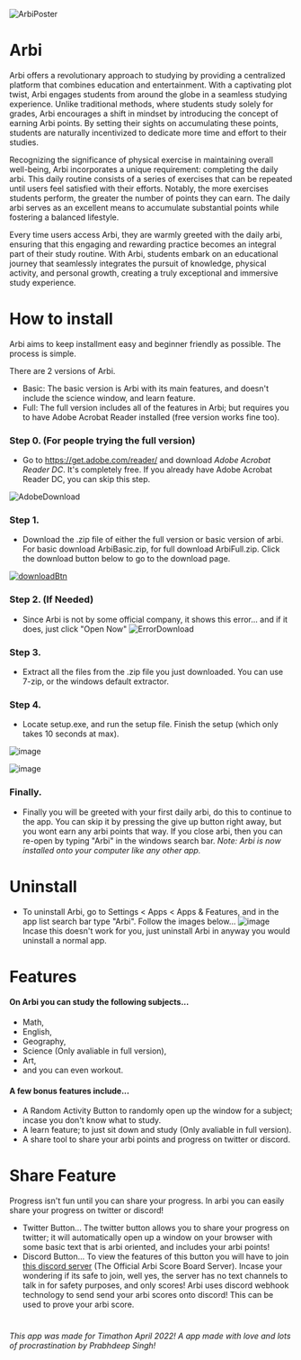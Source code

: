 ![ArbiPoster](https://user-images.githubusercontent.com/67806882/163736706-27aac4ed-38b9-4305-b0b1-ae19cdb72e68.png)
# Arbi
Arbi offers a revolutionary approach to studying by providing a centralized platform that combines education and entertainment. With a captivating plot twist, Arbi engages students from around the globe in a seamless studying experience. Unlike traditional methods, where students study solely for grades, Arbi encourages a shift in mindset by introducing the concept of earning Arbi points. By setting their sights on accumulating these points, students are naturally incentivized to dedicate more time and effort to their studies.

Recognizing the significance of physical exercise in maintaining overall well-being, Arbi incorporates a unique requirement: completing the daily arbi. This daily routine consists of a series of exercises that can be repeated until users feel satisfied with their efforts. Notably, the more exercises students perform, the greater the number of points they can earn. The daily arbi serves as an excellent means to accumulate substantial points while fostering a balanced lifestyle.

Every time users access Arbi, they are warmly greeted with the daily arbi, ensuring that this engaging and rewarding practice becomes an integral part of their study routine. With Arbi, students embark on an educational journey that seamlessly integrates the pursuit of knowledge, physical activity, and personal growth, creating a truly exceptional and immersive study experience.
  
# How to install

Arbi aims to keep installment easy and beginner friendly as possible. The process is simple. 

There are 2 versions of Arbi. 
* Basic: The basic version is Arbi with its main features, and doesn't include the science window, and learn feature.
* Full: The full version includes all of the features in Arbi; but requires you to have Adobe Acrobat Reader installed (free version works fine too). 

### Step 0. (For people trying the full version)
* Go to https://get.adobe.com/reader/ and download _Adobe Acrobat Reader DC_. It's completely free. If you already have Adobe Acrobat Reader DC, you can skip this step.

![AdobeDownload](https://user-images.githubusercontent.com/67806882/163739086-ea955717-78f7-4351-864f-a32145ca4113.png)


### Step 1.
* Download the .zip file of either the full version or basic version of arbi. For basic download ArbiBasic.zip, for full download ArbiFull.zip. Click the download button below to go to the download page. 

[![downloadBtn](https://user-images.githubusercontent.com/67806882/163738329-cbf250b8-2e11-45b0-92d3-25b0b4edb7d5.png)](https://github.com/AospRemixer/Arbi/releases/tag/arbi)

### Step 2. (If Needed)
* Since Arbi is not by some official company, it shows this error... and if it does, just click "Open Now"
![ErrorDownload](https://user-images.githubusercontent.com/67806882/163738498-4f4f77a8-ead3-4e5f-bff0-86c24adb70a2.png)

### Step 3. 
* Extract all the files from the .zip file you just downloaded. You can use 7-zip, or the windows default extractor.

### Step 4. 
* Locate setup.exe, and run the setup file. Finish the setup (which only takes 10 seconds at max).

![image](https://user-images.githubusercontent.com/67806882/163738647-6cc465df-1447-4fe7-8499-ac5dfcd04804.png)

![image](https://user-images.githubusercontent.com/67806882/163738698-cc4e4424-74fd-40aa-8867-f6e3704037d1.png)

### Finally.
* Finally you will be greeted with your first daily arbi, do this to continue to the app. You can skip it by pressing the give up button right away, but you wont earn any arbi points that way. If you close arbi, then you can re-open by typing "Arbi" in the windows search bar. 
_Note: Arbi is now installed onto your computer like any other app._

# Uninstall
* To uninstall Arbi, go to Settings < Apps < Apps & Features, and in the app list search bar type "Arbi". Follow the images below...
![image](https://user-images.githubusercontent.com/67806882/163738934-87ae971c-bdce-4877-b0a6-d9212fa910fb.png)
Incase this doesn't work for you, just uninstall Arbi in anyway you would uninstall a normal app. 


# Features
#### On Arbi you can study the following subjects...
* Math, 
* English, 
* Geography, 
* Science (Only avaliable in full version), 
* Art, 
* and you can even workout.

#### A few bonus features include...
* A Random Activity Button to randomly open up the window for a subject; incase you don't know what to study.
* A learn feature; to just sit down and study (Only avaliable in full version).
* A share tool to share your arbi points and progress on twitter or discord. 

# Share Feature
Progress isn't fun until you can share your progress. In arbi you can easily share your progress on twitter or discord! 
* Twitter Button... The twitter button allows you to share your progress on twitter; it will automatically open up a window on your browser with some basic text that is arbi oriented, and includes your arbi points!
* Discord Button... To view the features of this button you will have to join [this discord server](https://discord.gg/nGdynfQWBU) (The Official Arbi Score Board Server). Incase your wondering if its safe to join, well yes, the server has no text channels to talk in for safety purposes, and only scores! Arbi uses discord webhook technology to send send your arbi scores onto discord! This can be used to prove your arbi score.


# 
_This app was made for Timathon April 2022! A app made with love and lots of procrastination by Prabhdeep Singh!_ 
